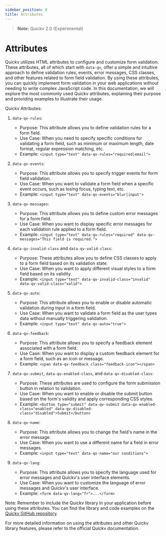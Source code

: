 ```yaml
---
sidebar_position: 8
title: Attributes
---
```

> **Note:** Quickv 2.0 (Experimental)

# Attributes

Quickv utilizes HTML attributes to configure and customize form validation. These attributes, all of which start with `data-qv`, offer a simple and intuitive approach to define validation rules, events, error messages, CSS classes, and other features related to form field validation. By using these attributes, you can quickly implement form validation in your web applications without needing to write complex JavaScript code. In this documentation, we will explore the most commonly used Quickv attributes, explaining their purpose and providing examples to illustrate their usage.

Quickv Attributes:

1. `data-qv-rules`:
   - Purpose: This attribute allows you to define validation rules for a form field.
   - Use Case: When you need to specify specific conditions for validating a form field, such as minimum or maximum length, date format, regular expression matching, etc.
   - Example: `<input type="text" data-qv-rules="required|email">`

2. `data-qv-events`:
   - Purpose: This attribute allows you to specify trigger events for form field validation.
   - Use Case: When you want to validate a form field when a specific event occurs, such as losing focus, typing text, etc.
   - Example: `<input type="text" data-qv-events="blur|input">`

3. `data-qv-messages`:
   - Purpose: This attribute allows you to define custom error messages for a form field.
   - Use Case: When you want to display specific error messages for each validation rule applied to a form field.
   - Example: `<input type="text" data-qv-rules="required" data-qv-messages="This field is required.">`

4. `data-qv-invalid-class` and `data-qv-valid-class`:
   - Purpose: These attributes allow you to define CSS classes to apply to a form field based on its validation state.
   - Use Case: When you want to apply different visual styles to a form field based on its validity.
   - Example: `<input type="text" data-qv-invalid-class="invalid" data-qv-valid-class="valid">`

5. `data-qv-auto`:
   - Purpose: This attribute allows you to enable or disable automatic validation during input in a form field.
   - Use Case: When you want to validate a form field as the user types data without manually triggering validation.
   - Example: `<input type="text" data-qv-auto="true">`

6. `data-qv-feedback`:
   - Purpose: This attribute allows you to specify a feedback element associated with a form field.
   - Use Case: When you want to display a custom feedback element for a form field, such as an icon or message.
   - Example: `<span data-qv-feedback class="feedback-icon"></span>`

7. `data-qv-submit`, `data-qv-enabled-class`, and `data-qv-disabled-class`:
   - Purpose: These attributes are used to configure the form submission button in relation to validation.
   - Use Case: When you want to enable or disable the submit button based on the form's validity and apply corresponding CSS styles.
   - Example: `<button type="submit" data-qv-submit data-qv-enabled-class="enabled" data-qv-disabled-class="disabled">Submit</button>`

8. `data-qv-name`: 
   - Purpose: This attribute allows you to change the field's name in the error message.
   - Use Case: When you want to use a different name for a field in error messages.
   - Example: `<input type="text" data-qv-name="our conditions">`

9. `data-qv-lang`:
   - Purpose: This attribute allows you to specify the language used for error messages and Quickv's user interface elements.
   - Use Case: When you want to customize the language of error messages and Quickv's user interface.
   - Example: `<form data-qv-lang="fr">...</form>`

Note: Remember to include the Quickv library in your application before using these attributes. You can find the library and code examples on the [Quickv GitHub repository](https://github.com/quick-v/quickv).

For more detailed information on using the attributes and other Quickv library features, please refer to the official Quickv documentation.